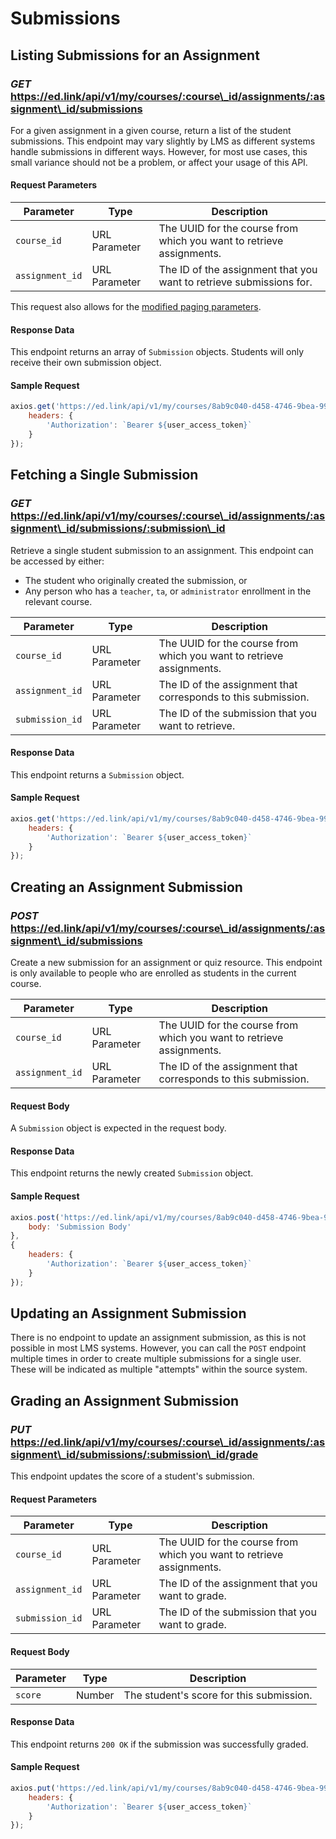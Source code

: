 # Submissions

## Listing Submissions for an Assignment
### *GET* https://ed.link/api/v1/my/courses/:course\_id/assignments/:assignment\_id/submissions

For a given assignment in a given course, return a list of the student submissions. This endpoint may vary slightly by LMS as different systems handle submissions in different ways. However, for most use cases, this small variance should not be a problem, or affect your usage of this API.

#### Request Parameters

| Parameter | Type | Description |
|---|---|---|
| `course_id` | URL Parameter | The UUID for the course from which you want to retrieve assignments. |
| `assignment_id` | URL Parameter | The ID of the assignment that you want to retrieve submissions for. |

This request also allows for the [modified paging parameters](/docs/graph/paginated-requests).

#### Response Data

This endpoint returns an array of `Submission` objects. Students will only receive their own submission object.

#### Sample Request

``` javascript
axios.get('https://ed.link/api/v1/my/courses/8ab9c040-d458-4746-9bea-99f4b5066f17/assignments/74de393e-a5bc-43ee-b431-7826dfc59300/submissions', {
    headers: {
        'Authorization': `Bearer ${user_access_token}`
    }
});
```

## Fetching a Single Submission
### *GET* https://ed.link/api/v1/my/courses/:course\_id/assignments/:assignment\_id/submissions/:submission\_id

Retrieve a single student submission to an assignment. This endpoint can be accessed by either:

* The student who originally created the submission, or
* Any person who has a `teacher`, `ta`, or `administrator` enrollment in the relevant course.

| Parameter | Type | Description |
|---|---|---|
| `course_id` | URL Parameter | The UUID for the course from which you want to retrieve assignments. |
| `assignment_id` | URL Parameter | The ID of the assignment that corresponds to this submission. |
| `submission_id` | URL Parameter | The ID of the submission that you want to retrieve. |

#### Response Data

This endpoint returns a `Submission` object.

#### Sample Request

``` javascript
axios.get('https://ed.link/api/v1/my/courses/8ab9c040-d458-4746-9bea-99f4b5066f17/assignments/74de393e-a5bc-43ee-b431-7826dfc59300/submissions/cba2306c-d2a5-420e-9b2f-715f53788885', {
    headers: {
        'Authorization': `Bearer ${user_access_token}`
    }
});
```

## Creating an Assignment Submission
### *POST* https://ed.link/api/v1/my/courses/:course\_id/assignments/:assignment\_id/submissions

Create a new submission for an assignment or quiz resource. This endpoint is only available to people who are enrolled as students in the current course.

| Parameter | Type | Description |
|---|---|---|
| `course_id` | URL Parameter | The UUID for the course from which you want to retrieve assignments. |
| `assignment_id` | URL Parameter | The ID of the assignment that corresponds to this submission. |

#### Request Body

A `Submission` object is expected in the request body.

#### Response Data

This endpoint returns the newly created `Submission` object.

#### Sample Request

``` javascript
axios.post('https://ed.link/api/v1/my/courses/8ab9c040-d458-4746-9bea-99f4b5066f17/assignments/74de393e-a5bc-43ee-b431-7826dfc59300/submissions', {
    body: 'Submission Body'
},
{
    headers: {
        'Authorization': `Bearer ${user_access_token}`
    }
});
```

## Updating an Assignment Submission

There is no endpoint to update an assignment submission, as this is not possible in most LMS systems. However, you can call the `POST` endpoint multiple times in order to create multiple submissions for a single user. These will be indicated as multiple "attempts" within the source system.

## Grading an Assignment Submission
### *PUT* https://ed.link/api/v1/my/courses/:course\_id/assignments/:assignment\_id/submissions/:submission\_id/grade

This endpoint updates the score of a student's submission.

#### Request Parameters

| Parameter | Type | Description |
|---|---|---|
| `course_id` | URL Parameter | The UUID for the course from which you want to retrieve assignments. |
| `assignment_id` | URL Parameter | The ID of the assignment that you want to grade. |
| `submission_id` | URL Parameter | The ID of the submission that you want to grade. |

#### Request Body

| Parameter | Type | Description |
|---|---|---|
| `score` | Number | The student's score for this submission. |

#### Response Data

This endpoint returns `200 OK` if the submission was successfully graded.

#### Sample Request

``` javascript
axios.put('https://ed.link/api/v1/my/courses/8ab9c040-d458-4746-9bea-99f4b5066f17/assignments/74de393e-a5bc-43ee-b431-7826dfc59300/submissions/cba2306c-d2a5-420e-9b2f-715f53788885', {
    headers: {
        'Authorization': `Bearer ${user_access_token}`
    }
});
```